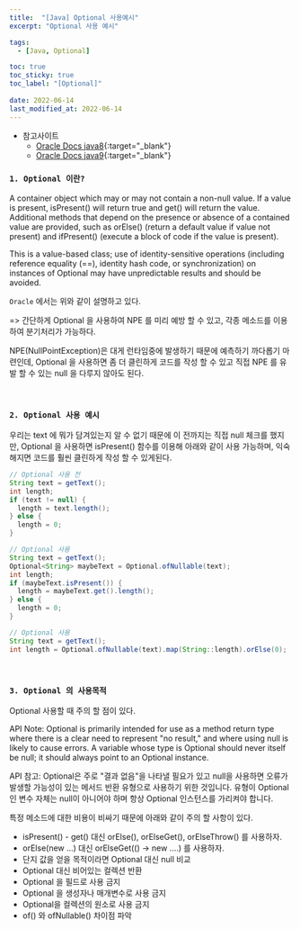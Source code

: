 ```yaml
---
title:  "[Java] Optional 사용예시"
excerpt: "Optional 사용 예시"

tags:
  - [Java, Optional]

toc: true
toc_sticky: true
toc_label: "[Optional]"
 
date: 2022-06-14
last_modified_at: 2022-06-14
---
```



- 참고사이트
  - [Oracle Docs java8](https://docs.oracle.com/javase/8/docs/api/java/util/Optional.html){:target="_blank"}
  - [Oracle Docs java9](https://docs.oracle.com/javase/9/docs/api/java/util/Optional.html){:target="_blank"}


### ``1. Optional 이란? ``

A container object which may or may not contain a non-null value. If a value is present, isPresent() will return true and get() will return the value.
Additional methods that depend on the presence or absence of a contained value are provided, such as orElse() (return a default value if value not present) and ifPresent() (execute a block of code if the value is present).

This is a value-based class; use of identity-sensitive operations (including reference equality (==), identity hash code, or synchronization) on instances of Optional may have unpredictable results and should be avoided.

`Oracle` 에서는 위와 같이 설명하고 있다.


=> 간단하게 Optional 을 사용하여 NPE 를 미리 예방 할 수 있고, 각종 메소드를 이용하여 분기처리가 가능하다.

NPE(NullPointException)은 대게 런타임중에 발생하기 때문에 예측하기 까다롭기 마련인데, Optional 을 사용하면 좀 더 클린하게 코드를 작성 할 수 있고 직접 NPE 를 유발 할 수 있는 null 을 다루지 않아도 된다.

<br>

### ``2. Optional 사용 예시 ``

우리는 text 에 뭐가 담겨있는지 알 수 없기 때문에 이 전까지는 직접 null 체크를 했지만,
Optional 을 사용하면 isPresent() 함수를 이용해 아래와 같이 사용 가능하며, 익숙해지면 코드를 훨씬 클린하게 작성 할 수 있게된다.

```java
// Optional 사용 전
String text = getText();
int length;
if (text != null) {
  length = text.length();
} else {
  length = 0;
}
```

```java
// Optional 사용 
String text = getText();
Optional<String> maybeText = Optional.ofNullable(text);
int length;
if (maybeText.isPresent()) {
  length = maybeText.get().length();
} else {
  length = 0;
}
```

```java
// Optional 사용 
String text = getText();
int length = Optional.ofNullable(text).map(String::length).orElse(0);
```

<br>

### ``3. Optional 의 사용목적 ``

Optional 사용할 때 주의 할 점이 있다.
<br>

API Note:
Optional is primarily intended for use as a method return type where there is a clear need to represent "no result," and where using null is likely to cause errors. A variable whose type is Optional should never itself be null; it should always point to an Optional instance.


API 참고:
Optional은 주로 "결과 없음"을 나타낼 필요가 있고 null을 사용하면 오류가 발생할 가능성이 있는 메서드 반환 유형으로 사용하기 위한 것입니다. 유형이 Optional인 변수 자체는 null이 아니어야 하며 항상 Optional 인스턴스를 가리켜야 합니다.


특정 메소드에 대한 비용이 비싸기 때문에 아래와 같이 주의 할 사항이 있다.

- isPresent() - get() 대신 orElse(), orElseGet(), orElseThrow() 를 사용하자.
- orElse(new ...) 대신 orElseGet(() -> new ....) 를 사용하자.
- 단지 값을 얻을 목적이라면 Optional 대신 null 비교
- Optional 대신 비어있는 컬렉션 반환
- Optional 을 필드로 사용 금지
- Optional 을 생성자나 매개변수로 사용 금지
- Optional을 컬렉션의 원소로 사용 금지
- of() 와 ofNullable() 차이점 파악
